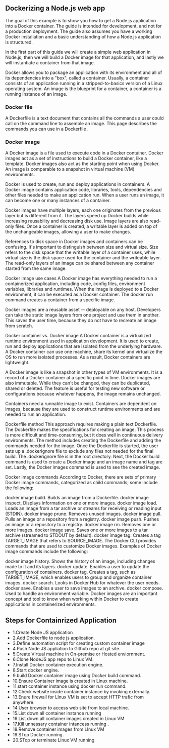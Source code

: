 


## Dockerizing a Node.js web app

The goal of this example is to show you how to get a Node.js application into a Docker container. The guide is intended for development, and not for a production deployment. The guide also assumes you have a working Docker installation and a basic understanding of how a Node.js application is structured.

In the first part of this guide we will create a simple web application in Node.js, then we will build a Docker image for that application, and lastly we will instantiate a container from that image.

Docker allows you to package an application with its environment and all of its dependencies into a "box", called a container. Usually, a container consists of an application running in a stripped-to-basics version of a Linux operating system. An image is the blueprint for a container, a container is a running instance of an image.


### Docker file

A Dockerfile is a text document that contains all the commands a user could call on the command line to assemble an image. This page describes the commands you can use in a Dockerfile .

### Docker image
A Docker image is a file used to execute code in a Docker container. Docker images act as a set of instructions to build a Docker container, like a template. Docker images also act as the starting point when using Docker. An image is comparable to a snapshot in virtual machine (VM) environments.

Docker is used to create, run and deploy applications in containers. A Docker image contains application code, libraries, tools, dependencies and other files needed to make an application run. When a user runs an image, it can become one or many instances of a container.


Docker images have multiple layers, each one originates from the previous layer but is different from it. The layers speed up Docker builds while increasing reusability and decreasing disk use. Image layers are also read-only files. Once a container is created, a writable layer is added on top of the unchangeable images, allowing a user to make changes.

References to disk space in Docker images and containers can be confusing. It's important to distinguish between size and virtual size. Size refers to the disk space that the writable layer of a container uses, while virtual size is the disk space used for the container and the writeable layer. The read-only layers of an image can be shared between any container started from the same image.

Docker image use cases
A Docker image has everything needed to run a containerized application, including code, config files, environment variables, libraries and runtimes. When the image is deployed to a Docker environment, it can be executed as a Docker container. The docker run command creates a container from a specific image.

Docker images are a reusable asset -- deployable on any host. Developers can take the static image layers from one project and use them in another. This saves the user time, because they do not have to recreate an image from scratch.

Docker container vs. Docker image
A Docker container is a virtualized runtime environment used in application development. It is used to create, run and deploy applications that are isolated from the underlying hardware. A Docker container can use one machine, share its kernel and virtualize the OS to run more isolated processes. As a result, Docker containers are lightweight.

A Docker image is like a snapshot in other types of VM environments. It is a record of a Docker container at a specific point in time. Docker images are also immutable. While they can't be changed, they can be duplicated, shared or deleted. The feature is useful for testing new software or configurations because whatever happens, the image remains unchanged.

Containers need a runnable image to exist. Containers are dependent on images, because they are used to construct runtime environments and are needed to run an application.


Dockerfile method
This approach requires making a plain text Dockerfile. The Dockerfile makes the specifications for creating an image. This process is more difficult and time-consuming, but it does well in continuous delivery environments. The method includes creating the Dockerfile and adding the commands needed for the image. Once the Dockerfile is started, the user sets up a .dockerignore file to exclude any files not needed for the final build. The .dockerignore file is in the root directory. Next, the Docker build command is used to create a Docker image and an image name and tag are set. Lastly, the Docker images command is used to see the created image.



Docker image commands
According to Docker, there are sets of primary Docker image commands, categorized as child commands; some include the following:

docker image build. Builds an image from a Dockerfile.
docker image inspect. Displays information on one or more images.
docker image load. Loads an image from a tar archive or streams for receiving or reading input (STDIN).
docker image prune. Removes unused images.
docker image pull. Pulls an image or a repository from a registry.
docker image push. Pushes an image or a repository to a registry.
docker image rm. Removes one or more images.
docker image save. Saves one or more images to a tar archive (streamed to STDOUT by default).
docker image tag. Creates a tag TARGET_IMAGE that refers to SOURCE_IMAGE.
The Docker CLI provides commands that are used to customize Docker images. Examples of Docker image commands include the following:

docker image history. Shows the history of an image, including changes made to it and its layers.
docker update. Enables a user to update the configuration of containers.
docker tag. Creates a tag, such as TARGET_IMAGE, which enables users to group and organize container images.
docker search. Looks in Docker Hub for whatever the user needs.
docker save. Enables a user to save images to an archive.
docker compose. Used to handle an environment variable.
Docker images are an important concept and tool to know when working within Docker to create applications in containerized environments.


## Steps for Containrized Application

- 1.Create Node JS application
- 2.Add Dockerfile to node js application.
- 3.Define automation script for creating custom container image
- 4.Push Node JS appliation to Github repo at git site.
- 5.Create Virtual machine in On-premise or Hosted enviornment.
- 6.Clone NodeJS app repo to Linux VM.
- 7.Install Docker container execution engine.
- 8.Start docker engine.
- 9.build Docker container image using Docker build command.
- 10.Ensure Container image is created in Linux machine.
- 11.start container instance using docker run command.
- 12.Check website inside container instance by invoking externally.
- 13.Enure firewall for LInux VM is set to accept HTTP trafic from anywhere.
- 14.User browser to access web site from local machine.
- 15.List down all container instance running 
- 16.List down all container images created in Linux VM
- 17.Kill unnessary  container intancess running .
- 18.Remove container images from LInux VM
- 19.STop Docker running.
- 20.STop or terminate Linux VM running
